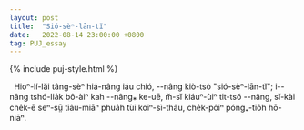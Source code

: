 ```yaml
---
layout: post
title:  "Sió-sèⁿ-lān-tĭ"
date:   2022-08-14 23:00:00 +0800
tag: PUJ_essay
---
```


{% include puj-style.html %}

&nbsp;&nbsp;Hioⁿ-lí-lăi tâng-sèⁿ hiá-nâng iáu chió, &#x002D;&#x002D;nâng kiò-tsò "sió-sèⁿ-lān-tĭ"; i&#x002D;&#x002D;nâng tshó-lia̍k bô-àiⁿ kah &#x002D;&#x002D;nâng⁎ ke-uē, m̆-sĭ kiáuⁿ-ùiⁿ tit-tsŏ &#x002D;&#x002D;nâng, sĭ-kài che̍k-ē seⁿ-sṳ̄ tiâu-miāⁿ phua̍h tùi koiⁿ-sì-thâu, che̍k-pôiⁿ póng₊-tio̍h hō-niāⁿ.

